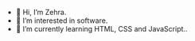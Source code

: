 - 👋 Hi, I’m Zehra.
- 👀 I’m interested in software.
- 🌱 I’m currently learning HTML, CSS and JavaScript..

<!---
Zehra10/Zehra10 is a ✨ special ✨ repository because its `README.md` (this file) appears on your GitHub profile.
You can click the Preview link to take a look at your changes.
--->
